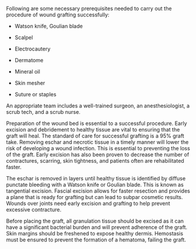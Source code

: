 Following are some necessary prerequisites needed to carry out the procedure of wound grafting successfully:

- Watson knife, Goulian blade

- Scalpel

- Electrocautery

- Dermatome

- Mineral oil

- Skin mesher

- Suture or staples

An appropriate team includes a well-trained surgeon, an anesthesiologist, a scrub tech, and a scrub nurse.

Preparation of the wound bed is essential to a successful procedure. Early excision and debridement to healthy tissue are vital to ensuring that the graft will heal. The standard of care for successful grafting is a 95% graft take. Removing eschar and necrotic tissue in a timely manner will lower the risk of developing a wound infection. This is essential to preventing the loss of the graft. Early excision has also been proven to decrease the number of contractures, scarring, skin tightness, and patients often are rehabilitated faster.

The eschar is removed in layers until healthy tissue is identified by diffuse punctate bleeding with a Watson knife or Goulian blade. This is known as tangential excision. Fascial excision allows for faster resection and provides a plane that is ready for grafting but can lead to subpar cosmetic results. Wounds over joints need early excision and grafting to help prevent excessive contracture.

Before placing the graft, all granulation tissue should be excised as it can have a significant bacterial burden and will prevent adherence of the graft. Skin margins should be freshened to expose healthy dermis. Hemostasis must be ensured to prevent the formation of a hematoma, failing the graft.